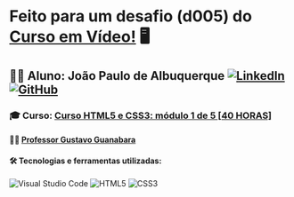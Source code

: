 # Feito para um desafio (d005) do <a href="https://cursoemvideo.com" target="_blank" rel="external">Curso em Vídeo!</a> 🖥️

## 👨‍💻 Aluno: João Paulo de Albuquerque <a href="https://www.linkedin.com/in/jo%C3%A3o-paulo-albuquerque-9873241a6/" target="_blank" rel="external">![LinkedIn](https://img.shields.io/badge/linkedin-%230077B5.svg?style=flat-square&logo=linkedin&logoColor=white)</a> <a href="https://github.com/jpaulo1880?tab=repositories" target="_blank" rel="external">![GitHub](https://img.shields.io/badge/github-%23121011.svg?style=flat-square&logo=github&logoColor=white)</a>

### 🎓 Curso: <a href="https://www.cursoemvideo.com/curso/html5-css3-modulo1/" target="_blank" rel="external">Curso HTML5 e CSS3: módulo 1 de 5 [40 HORAS]</a>

#### 👨‍🏫 <a href="https://github.com/gustavoguanabara/" target="_blank" rel="external">Professor Gustavo Guanabara</a>

#### 🛠️ Tecnologias e ferramentas utilizadas:

![Visual Studio Code](https://img.shields.io/badge/Visual%20Studio%20Code-0078d7.svg?style=for-the-badge&logo=visual-studio-code&logoColor=white) ![HTML5](https://img.shields.io/badge/html5-%23E34F26.svg?style=for-the-badge&logo=html5&logoColor=white) ![CSS3](https://img.shields.io/badge/css3-%231572B6.svg?style=for-the-badge&logo=css3&logoColor=white)
